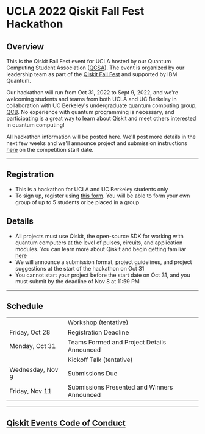 # UCLA 2022 Qiskit Fall Fest Hackathon
## Overview
This is the Qiskit Fall Fest event for UCLA hosted by our Quantum Computing Student Association ([QCSA](https://qcsa.cqse.ucla.edu/)). The event is organized by our leadership team as part of the [Qiskit Fall Fest](https://medium.com/qiskit/introducing-the-qiskit-fall-fest-feb8456b557) and supported by IBM Quantum.

Our hackathon will run from Oct 31, 2022 to Sept 9, 2022, and we're welcoming students and teams from both UCLA and UC Berkeley in collaboration with UC Berkeley's undergraduate quantum computing group, [QCB](https://qcb.berkeley.edu/). No experience with quantum programming is necessary, and participating is a great way to learn about Qiskit and meet others interested in quantum computing!

All hackathon information will be posted here. We'll post more details in the next few weeks and we'll announce project and submission instructions [here](https://github.com/amandajyounes/UCLA_fallfest_2022/blob/main/project_submissions_guidelines.md) on the competition start date.

--------------------------------
## Registration
- This is a hackathon for UCLA and UC Berkeley students only
- To sign up, register using [this form](https://forms.gle/fJFv116oVi8bctWe7). You will be able to form your own group of up to 5 students or be placed in a group

## Details
- All projects must use Qiskit, the open-source SDK for working with quantum computers at the level of pulses, circuits, and application modules. You can learn more about Qiskit and begin getting familiar [here](https://qiskit.org/learn/)
- We will announce a submission format, project guidelines, and project suggestions at the start of the hackathon on Oct 31
- You cannot start your project before the start date on Oct 31, and you must submit by the deadline of Nov 8 at 11:59 PM

--------------------------------
## Schedule
|  |  |
| --- | --- |
|  | Workshop (tentative) |
| Friday, Oct 28 | Registration Deadline |
| Monday, Oct 31 | Teams Formed and Project Details Announced |
|  | Kickoff Talk (tentative) |
| Wednesday, Nov 9 | Submissions Due |
| Friday, Nov 11 | Submissions Presented and Winners Announced |

--------------------------------
## [Qiskit Events Code of Conduct](https://github.com/Qiskit/qiskit/blob/master/CODE_OF_CONDUCT.md)

